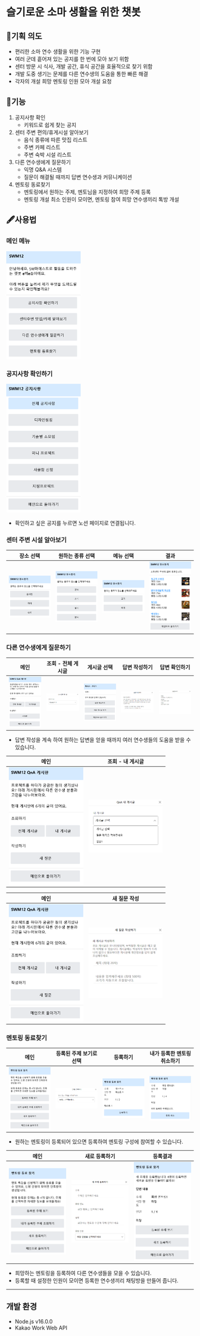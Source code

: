 # 슬기로운 소마 생활을 위한 챗봇

## 🔑기획 의도

- 편리한 소마 연수 생활을 위한 기능 구현
- 여러 군데 흩어져 있는 공지를 한 번에 모아 보기 위함
- 센터 방문 시 식사, 개발 공간, 휴식 공간을 효율적으로 찾기 위함
- 개발 도중 생기는 문제를 다른 연수생의 도움을 통한 빠른 해결
- 각자의 개설 희망 멘토링 인원 모아 개설 요청

## 🎫기능

1. 공지사항 확인
    - 키워드로 쉽게 찾는 공지
2. 센터 주변 편의/휴게시설 알아보기
    - 음식 종류에 따른 맛집 리스트
    - 주변 카페 리스트
    - 주변 숙박 시설 리스트
3. 다른 연수생에게 질문하기
    - 익명 Q&A 시스템
    - 질문이 해결될 때까지 답변 연수생과 커뮤니케이션
4. 멘토링 동료찾기
    - 멘토링에서 원하는 주제, 멘토님을 지정하여 희망 주제 등록
    - 멘토링 개설 최소 인원이 모이면, 멘토링 참여 희망 연수생끼리 톡방 개설   
    
## 🖋사용법
### 메인 메뉴    
<img src="/image/main.png" width = "200" >   
   
### 공지사항 확인하기 
<img src="/image/notice.png" width = "200" >   

* 확인하고 싶은 공지를 누르면 노션 페이지로 연결됩니다.  

### 센터 주변 시설 알아보기      

|장소 선택|원하는 종류 선택|메뉴 선택|결과
|---|---|---|---|
|<img src="/image/findPlace.png" width = "200" >|<img src="/image/findPlace_Food.png" width = "200" >|<img src="/image/findPlace_Food_Menu.png" width = "200" >|<img src="/image/findPlace_Food_Menu_Result.png" width = "200" >   
  

### 다른 연수생에게 질문하기   

|메인|조회 - 전체 게시글|게시글 선택|답변 작성하기|답변 확인하기|
|---|---|---|---|---|
|<img src="/image/qnaMain.png" width = "200" >|<img src="/image/qnaList.png" width = "200" >|<img src="/image/qnaQuestionView.PNG" width = "200" >|<img src="/image/qnaAnswer.png" width = "200" >|<img src="/image/mentoringAnswerView.jpg" width = "200" > |  
* 답변 작성을 계속 하여 원하는 답변을 얻을 때까지 여러 연수생들의 도움을 받을 수 있습니다.
   
|메인|조회 - 내 게시글|
|---|---|
|<img src="/image/qnaMain.png" width = "200" >|<img src="/image/qnaMyList.png" width = "200" >|

|메인|새 질문 작성|
|---|---|
|<img src="/image/qnaMain.png" width = "200" >|<img src="/image/qnaQuestion.png" width = "200" >|   

### 멘토링 동료찾기     
|메인|등록된 주제 보기로 선택|등록하기|내가 등록한 멘토링 취소하기|
|---|---|---|---|
|<img src="/image/mentoringMain.png" width = "200" >|<img src="/image/mentoringList.PNG" width = "200" >|<img src="/image/mentoringFind.png" width = "200" >|<img src="/image/mentoringNewCancel.png" width = "200" >|
* 원하는 멘토링이 등록되어 있으면 등록하여 멘토링 구성에 참여할 수 있습니다.   

|메인|새로 등록하기|등록결과|
|---|---|---|
|<img src="/image/mentoringMain.png" width = "200" >|<img src="/image/mentoringNEw.png" width = "200" >|<img src="/image/mentoringNewResult.png" width = "200" >|
* 희망하는 멘토링을 등록하여 다른 연수생들을 모을 수 있습니다.
* 등록할 때 설정한 인원이 모이면 등록한 연수생끼리 채팅방을 만들어 줍니다.   


* * *
## 개발 환경

- Node.js v16.0.0
- Kakao Work Web API
